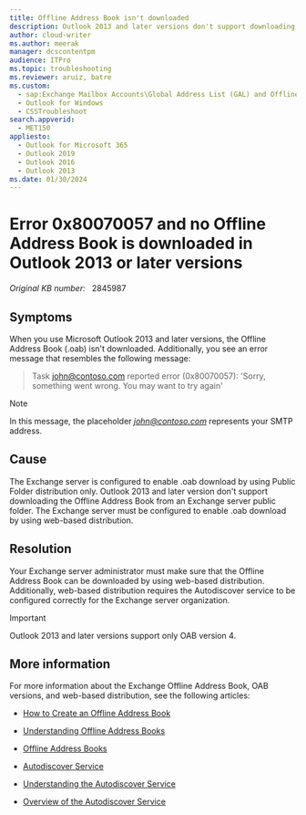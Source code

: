 ```yaml
---
title: Offline Address Book isn't downloaded
description: Outlook 2013 and later versions don't support downloading the Offline Address Book from a Microsoft Exchange Server public folder. The Exchange server must be configured to enable Offline Address Book files to be downloaded through web-based distribution.
author: cloud-writer
ms.author: meerak
manager: dcscontentpm
audience: ITPro
ms.topic: troubleshooting
ms.reviewer: aruiz, batre
ms.custom: 
  - sap:Exchange Mailbox Accounts\Global Address List (GAL) and Offline Address Book (OAB)
  - Outlook for Windows
  - CSSTroubleshoot
search.appverid: 
  - MET150
appliesto: 
  - Outlook for Microsoft 365
  - Outlook 2019
  - Outlook 2016
  - Outlook 2013
ms.date: 01/30/2024
---
```

# Error 0x80070057 and no Offline Address Book is downloaded in Outlook 2013 or later versions

_Original KB number:_ &nbsp; 2845987

## Symptoms

When you use Microsoft Outlook 2013 and later versions, the Offline Address Book (.oab) isn't downloaded. Additionally, you see an error message that resembles the following message:

> Task john@contoso.com reported error (0x80070057): 'Sorry, something went wrong. You may want to try again'

> [!NOTE]
> In this message, the placeholder *john@contoso.com* represents your SMTP address.

## Cause

The Exchange server is configured to enable .oab download by using Public Folder distribution only. Outlook 2013 and later version don't support downloading the Offline Address Book from an Exchange server public folder. The Exchange server must be configured to enable .oab download by using web-based distribution.

## Resolution

Your Exchange server administrator must make sure that the Offline Address Book can be downloaded by using web-based distribution. Additionally, web-based distribution requires the Autodiscover service to be configured correctly for the Exchange server organization.

> [!IMPORTANT]
> Outlook 2013 and later versions support only OAB version 4.

## More information

For more information about the Exchange Offline Address Book, OAB versions, and web-based distribution, see the following articles:

- [How to Create an Offline Address Book](/previous-versions/office/exchange-server-2007/bb124270(v=exchg.80))

- [Understanding Offline Address Books](/previous-versions/office/exchange-server-2010/bb232155(v=exchg.141))

- [Offline Address Books](/exchange/offline-address-books-exchange-2013-help)

- [Autodiscover Service](/exchange/autodiscover-service-for-exchange-2013)

- [Understanding the Autodiscover Service](/previous-versions/office/exchange-server-2010/bb124251(v=exchg.141))

- [Overview of the Autodiscover Service](/previous-versions/office/exchange-server-2007/bb124251(v=exchg.80))
